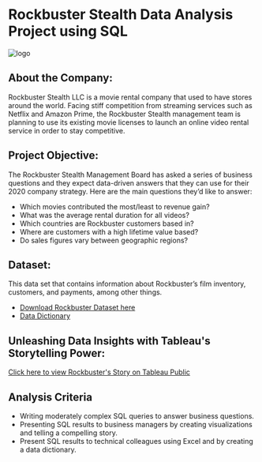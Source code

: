 # Rockbuster Stealth Data Analysis Project using SQL
![logo](https://www.slashgear.com/img/gallery/vudu-now-gives-customers-half-an-hour-to-undo-movie-rentals/intro-import.jpg)
## About the Company:
Rockbuster Stealth LLC is a movie rental company that used to have stores around the world. Facing stiff competition from streaming services such as Netflix and Amazon Prime, the Rockbuster Stealth management team is planning to use its existing movie licenses to launch an online video rental service in order to stay  competitive.
## Project Objective:
The Rockbuster Stealth Management Board has asked a series of business questions and they expect data-driven answers that they can use for their 2020 company strategy. Here are the main questions they’d like to answer:
  * Which movies contributed the most/least to revenue gain?
  * What was the average rental duration for all videos?
  * Which countries are Rockbuster customers based in?
  * Where are customers with a high lifetime value based?
  * Do sales figures vary between geographic regions?
## Dataset:
This data set that contains information about Rockbuster’s film inventory, customers, and payments, among other things. 
  * [Download Rockbuster Dataset here](../C:\Users\User01)
  * [Data Dictionary](https://github.com/malvika-mall/Rockbuster-Stealth-Data-Analysis-Project-using-SQL/blob/main/Rockbuster%20Stealth_Data%20Dictionary.pdf)
  
## Unleashing Data Insights with Tableau's Storytelling Power: 
[Click here to view Rockbuster's Story on Tableau Public](https://public.tableau.com/app/profile/malvika.mall/viz/RockbusterStealthLLC_BusinessStrategy/ROCKBUSTERSTEALTHDATAANALYSISPROJECT)

## Analysis Criteria
* Writing moderately complex SQL queries to answer business questions.
* Presenting SQL results to business managers by creating visualizations and telling a compelling story.
* Present SQL results to technical colleagues using Excel and by creating a data dictionary.
